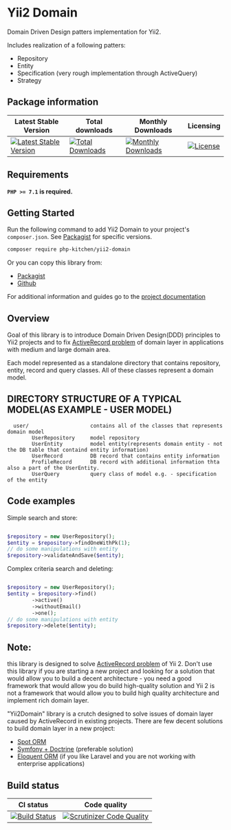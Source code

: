 # Yii2 Domain

Domain Driven Design patters implementation for Yii2.

Includes realization of a following patters:
- Repository
- Entity
- Specification (very rough implementation through ActiveQuery)
- Strategy

## Package information

Latest Stable Version | Total downloads | Monthly Downloads | Licensing 
--------------------- |  -------------- | ----------------  | --------- 
[![Latest Stable Version](https://poser.pugx.org/php-kitchen/yii2-domain/v/stable)](https://packagist.org/packages/php-kitchen/yii2-domain) | [![Total Downloads](https://poser.pugx.org/php-kitchen/yii2-domain/downloads)](https://packagist.org/packages/php-kitchen/yii2-domain) | [![Monthly Downloads](https://poser.pugx.org/php-kitchen/yii2-domain/d/monthly)](https://packagist.org/packages/php-kitchen/yii2-domain) | [![License](https://poser.pugx.org/php-kitchen/yii2-domain/license)](https://packagist.org/packages/php-kitchen/yii2-domain)

## Requirements

**`PHP >= 7.1` is required.**

## Getting Started

Run the following command to add Yii2 Domain to your project's `composer.json`. See [Packagist](https://packagist.org/packages/php-kitchen/yii2-domain) for specific versions.

```bash
composer require php-kitchen/yii2-domain
```

Or you can copy this library from:
- [Packagist](https://packagist.org/packages/php-kitchen/yii2-domain)
- [Github](https://github.com/php-kitchen/yii2-domain)

For additional information and guides go to the [project documentation](docs/README.md)

## Overview

Goal of this library is to introduce Domain Driven Design(DDD) principles to Yii2 projects and to fix [ActiveRecord problem](http://www.mehdi-khalili.com/orm-anti-patterns-part-1-active-record/) 
 of domain layer in applications with medium and large domain area.

Each model represented as a standalone directory that contains repository, entity, record and query classes. All of these 
classes represent a domain model.

DIRECTORY STRUCTURE OF A TYPICAL MODEL(AS EXAMPLE - USER MODEL)
-------------------
      user/                    contains all of the classes that represents domain model
            UserRepository     model repository
            UserEntity         model entity(represents domain entity - not the DB table that containd entity information) 
            UserRecord         DB record that contains entity information
            ProfileRecord      DB record with additional information thta also a part of the UserEntity.
            UserQuery          query class of model e.g. - specification of the entity
 

## Code examples

Simple search and store:
```php

$repository = new UserRepository();
$entity = $repository->findOneWithPk(1);
// do some manipulations with entity
$repository->validateAndSave($entity);
```

Complex criteria search and deleting:
```php

$repository = new UserRepository();
$entity = $repository->find()
		->active()
		->withoutEmail()
		->one();
// do some manipulations with entity
$repository->delete($entity);
```

## Note:
this library is designed to solve [ActiveRecord problem](http://www.mehdi-khalili.com/orm-anti-patterns-part-1-active-record/) of Yii 2. Don't use this library if you are starting a new project and looking for 
a solution that would allow you to build a decent architecture - you need a good framework that would allow you do build high-quality solution and Yii 2 is not
a framework that would allow you to build high quality architecture and implement rich domain layer. 

"Yii2Domain" library is a crutch designed to solve issues of domain layer caused by ActiveRecord in existing projects.
There are few decent solutions to build domain layer in a new project:
- [Spot ORM](http://phpdatamapper.com/)
- [Symfony + Doctrine](http://symfony.com/doc/current/doctrine.html) (preferable solution)
- [Eloquent ORM](http://laravel.su/docs/5.4/eloquent) (if you like Laravel and you are not working with enterprise applications)

## Build status

CI status    | Code quality
------------ | ------------
[![Build Status](https://travis-ci.org/php-kitchen/yii2-domain.svg?branch=master)](https://travis-ci.org/php-kitchen/yii2-domain) | [![Scrutinizer Code Quality](https://scrutinizer-ci.com/g/php-kitchen/yii2-domain/badges/quality-score.png?b=master)](https://scrutinizer-ci.com/g/php-kitchen/yii2-domain/?branch=master)
